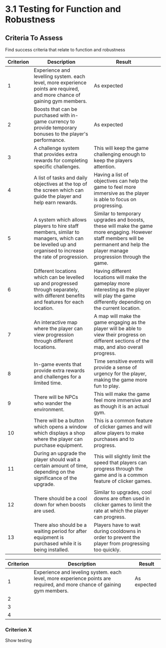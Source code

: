 # 3.1 Testing for Function and Robustness

## Criteria To Assess

Find success criteria that relate to function and robustness

| Criterion | Description                                                                                                                                            | Result                                                                                                                                                                             |   |
| --------- | ------------------------------------------------------------------------------------------------------------------------------------------------------ | ---------------------------------------------------------------------------------------------------------------------------------------------------------------------------------- | - |
| 1         | Experience and levelling system. each level, more experience points are required, and more chance of gaining gym members.                              | As expected                                                                                                                                                                        |   |
| 2         | Boosts that can be purchased with in-game currency to provide temporary bonuses to the player's performance.                                           | As expected                                                                                                                                                                        |   |
| 3         | A challenge system that provides extra rewards for completing specific challenges.                                                                     | This will keep the game challenging enough to keep the players attention.                                                                                                          |   |
| 4         | A list of tasks and daily objectives at the top of the screen which can guide the player and help earn rewards.                                        | Having a list of objectives can help the game to feel more immersive as the player is able to focus on progressing.                                                                |   |
| 5         | A system which allows players to hire staff members, similar to managers,  which can be levelled up and organised to increase the rate of progression. | Similar to temporary upgrades and boosts, these will make the game more engaging. However staff members will be permanent and help the player manage progression through the game. |   |
| 6         | Different locations which can be levelled up and progressed through separately, with different benefits and features for each location.                | Having different locations will make the gameplay more interesting as the player will play the game differently depending on the current location.                                 |   |
| 7         | An interactive map where the player can view progression through different locations.                                                                  | A map will make the game engaging as the player will be able to view their progress on different sections of the map, and also overall progress.                                   |   |
| 8         | In-game events that provide extra rewards and challenges for a limited time.                                                                           | Time sensitive events will provide a sense of urgency for the player, making the game more fun to play.                                                                            |   |
| 9         | There will be NPCs who wander the environment.                                                                                                         | This will make the game feel more immersive and as though it is an actual gym.                                                                                                     |   |
| 10        | There will be a button which opens a window which displays a shop where the player can purchase equipment.                                             | This is a common feature of clicker games and will allow players to make purchases and to progress.                                                                                |   |
| 11        | During an upgrade the player should wait a certain amount of time, depending on the significance of the upgrade.                                       | This will slightly limit the speed that players can progress through the game and is a common feature of clicker games.                                                            |   |
| 12        | There should be a cool down for when boosts are used.                                                                                                  | Similar to upgrades, cool downs are often used in clicker games to limit the rate at which the player can progress.                                                                |   |
| 13        | There also should be a waiting period for after equipment is purchased while it is being installed.                                                    | Players have to wait during cooldowns in order to prevent the player from progressing too quickly.                                                                                 |   |

| Criterion | Description                                                                                                              | Result      |
| --------- | ------------------------------------------------------------------------------------------------------------------------ | ----------- |
| 1         | Experience and leveling system. each level, more experience points are required, and more chance of gaining gym members. | As expected |
| 2         |                                                                                                                          |             |
| 3         |                                                                                                                          |             |
| 4         |                                                                                                                          |             |

### Criterion X

Show testing
